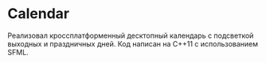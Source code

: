 # Calendar
Реализовал кроссплатформенный десктопный календарь с подсветкой выходных и
праздничных дней. Код написан на C++11 с использованием SFML.
